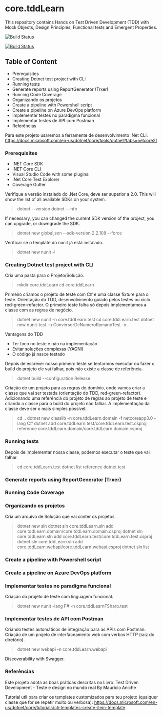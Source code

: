 ﻿# core.tddLearn
This repository contains Hands on Test Driven Development (TDD) with Mock Objects, Design Principles, Functional tests and Emergent Properties.

[![Build Status](https://rodrigolessa.visualstudio.com/core.tddLearn/_apis/build/status/rodrigolessa.core.tddLearn?branchName=master)](https://rodrigolessa.visualstudio.com/core.tddLearn/_build?definitionId=2&_a=summary&view=runs)

[![Build Status](https://travis-ci.org/rodrigolessa/core.tddLearn.svg?branch=master)](https://travis-ci.org/rodrigolessa/core.tddLearn)

## Table of Content
 - Prerequisites
 - Creating Dotnet test project with CLI
 - Running tests
 - Generate reports using ReportGenerator (Trxer)
 - Running Code Coverage
 - Organizando os projetos
 - Create a pipeline with Powershell script
 - Create a pipeline on Azure DevOps platform
 - Implementar testes no paradigma funcional
 - Implementar testes de API com Postman
 - Referências

Para este projeto usaremos a ferramente de desenvolvimento .Net CLI.
https://docs.microsoft.com/en-us/dotnet/core/tools/dotnet?tabs=netcore21

### Prerequisites

 - .NET Core SDK
 - .NET Core CLI
 - Visual Studio Code with some plugins:
  - .Net Core Test Explorer
  - Coverage Gutter

Verifique a versão instalado do .Net Core, deve ser superior a 2.0. This will show the list of all available SDKs on your system.
> dotnet --version
> dotnet --info

If necessary, you can changed the current SDK version of the project, you can upgrade, or downgrade the SDK.
> dotnet new globaljson --sdk-version 2.2.108 --force

Verificar se o template do nunit já está instalado.
> dotnet new nunit -l

### Creating Dotnet test project with CLI

Cria uma pasta para o Projeto/Solução.
> mkdir core.tddLearn
> cd core.tddLearn

Primeiro criamos o projeto de teste com C# e uma classe fixture para o teste. Orientação do TDD, desenvolvimento guiado pelos testes ou ciclo red-green-refactor. O primeiro teste falha só depois implementamos a classe com as regras de negócio.
> dotnet new nunit -n core.tddLearn.test
> cd core.tddLearn.test
> dotnet new nunit-test -n ConversorDeNumeroRomanoTest -o .

Vantagens do TDD
 - Ter foco no teste e não na implementação
 - Evitar soluções complexas (YAGNI)
 - O código já nasce testado

Depois de escrever nosso primeiro teste se tentarmos executar ou fazer o build do projeto ele vai falhar, pois não existe a classe de referência.
> dotnet build --configuration Release

Criação de um projeto para as regras do domínio, onde vamos criar a classe que vai ser testada (orientação do TDD, red-green-refactor). Adicionando uma referência do projeto de regras ao projeto de teste e criando a classe para o build do projeto não falhar. A implementação da classe deve ser o mais simples possível.
> cd ..
> dotnet new classlib -n core.tddLearn.domain -f netcoreapp3.0 -lang C#
> dotnet add core.tddLearn.test/core.tddLearn.test.csproj reference core.tddLearn.domain/core.tddLearn.domain.csproj

### Running tests

Depois de implementar nossa classe, podemos executar o teste que vai falhar.
> cd core.tddLearn.test
> dotnet list reference
> dotnet test

### Generate reports using ReportGenerator (Trxer)

### Running Code Coverage

### Organizando os projetos

Cria um arquivo de Solução que vai conter os projetos.
> dotnet new sln
> dotnet sln core.tddLearn.sln add core.tddLearn.domain/core.tddLearn.domain.csproj
> dotnet sln core.tddLearn.sln add core.tddLearn.test/core.tddLearn.test.csproj
> dotnet sln core.tddLearn.sln add core.tddLearn.webapi/core.tddLearn.webapi.csproj
> dotnet sln list

### Create a pipeline with Powershell script

### Create a pipeline on Azure DevOps platform

### Implementar testes no paradigma funcional

Criação do projeto de teste com linguagem funcional.
> dotnet new nunit -lang F# -n core.tddLearnFSharp.test

### Implementar testes de API com Postman

Criando testes automáticos de integração para as APIs com Postman.
Criação de um projeto de interfaceamento web com verbos HTTP (raiz do diretório).
> dotnet new webapi -n core.tddLearn.webapi

Discoverability with Swagger.

### Referências

Este projeto adota as boas práticas descritas no Livro:
Test Driven Development - Teste e design no mundo real
By Mauricio Aniche

Tutorial util para criar os templates customizados para teu projeto (qualquer classe que for se repetir muito ou verbosa):
https://docs.microsoft.com/en-us/dotnet/core/tutorials/cli-templates-create-item-template